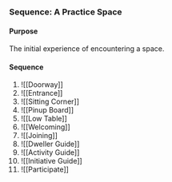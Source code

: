 ### Sequence: A Practice Space
#### Purpose

The initial experience of encountering a space.

#### Sequence
1. ![[Doorway]]
2. ![[Entrance]]
3. ![[Sitting Corner]]
4. ![[Pinup Board]]
5. ![[Low Table]]
6. ![[Welcoming]]
7. ![[Joining]]
8. ![[Dweller Guide]]
9. ![[Activity Guide]]
10. ![[Initiative Guide]]
11. ![[Participate]]

